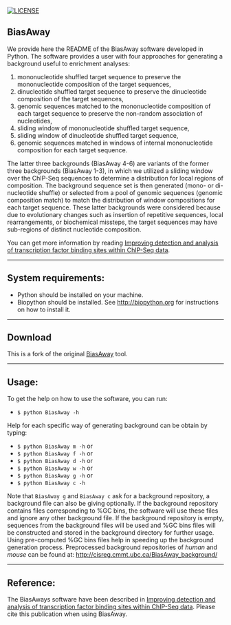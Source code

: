 [![LICENSE](https://img.shields.io/badge/license-LGPL-blue.svg)](https://github.com/akshayparopkari/BiasAway/blob/master/LICENSE)

BiasAway
---

We provide here the README of the BiasAway software developed in Python. The
software provides a user with four approaches for generating a background
useful to enrichment analyses:

1) mononucleotide shuffled target sequence to preserve the mononucleotide composition of the target sequences,
2) dinucleotide shuffled target sequence to preserve the dinucleotide composition of the target sequences,
3) genomic sequences matched to the mononucleotide composition of each target sequence to preserve the non-random association of nucleotides,
4) sliding window of mononucleotide shuffled target sequence,
5) sliding window of dinucleotide shuffled target sequence, 
6) genomic sequences matched in windows of internal mononucleotide composition for each target sequence.

The latter three backgrounds (BiasAway 4-6) are variants of the former three
backgrounds (BiasAway 1-3), in which we utilized a sliding window over the
ChIP-Seq sequences to determine a distribution for local regions of
composition. The background sequence set is then generated (mono- or
di-nucleotide shuffle) or selected from a pool of genomic sequences (genomic
composition match) to match the distribution of window compositions for each
target sequence. These latter backgrounds were considered because due to
evolutionary changes such as insertion of repetitive sequences, local
rearrangements, or biochemical missteps, the target sequences may have
sub-regions of distinct nucleotide composition.

You can get more information by reading [Improving detection and analysis of transcription
factor binding sites within ChIP-Seq data](https://bmcgenomics.biomedcentral.com/articles/10.1186/1471-2164-15-472).

---

System requirements:
---

* Python should be installed on your machine.
* Biopython should be installed. See http://biopython.org for instructions on how to install it.

---

Download
---

This is a fork of the original [BiasAway](https://github.com/wassermanlab/BiasAway) tool.

---

Usage:
---

To get the help on how to use the software, you can run:
- `$ python BiasAway -h`

Help for each specific way of generating background can be obtain by typing:
- `$ python BiasAway m -h` or
- `$ python BiasAway f -h` or
- `$ python BiasAway d -h` or
- `$ python BiasAway w -h` or
- `$ python BiasAway g -h` or
- `$ python BiasAway c -h`

Note that `BiasAway g` and `BiasAway c` ask for a background repository, a
background file can also be giving optionally. If the background repository
contains files corresponding to %GC bins, the software will use these files and
ignore any other background file. If the background repository is empty,
sequences from the background files will be used and %GC bins files will be
constructed and stored in the background directory for further usage.
Using pre-computed %GC bins files help in speeding up the background generation
process.
Preprocessed background repositories of _human_ and _mouse_ can be found at:
http://cisreg.cmmt.ubc.ca/BiasAway_background/

---

Reference:
---

The BiasAways software have been described in [Improving detection and analysis of transcription
factor binding sites within ChIP-Seq data](https://bmcgenomics.biomedcentral.com/articles/10.1186/1471-2164-15-472).
Please cite this publication when using BiasAway.
